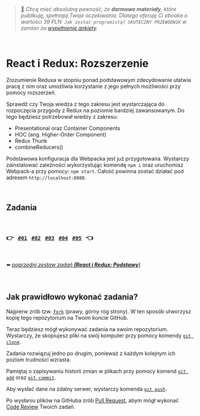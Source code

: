 
> :dart: *Chcę mieć absolutną pewność, że **darmowe materiały**, które publikuję, spełniają Twoje oczekiwania. Dlatego oferuję Ci ebooka o wartości 39 PLN: `Jak zostać programistą? SKUTECZNY PRZEWODNIK` w zamian za [wypełnienie ankiety](https://devmentor.pl/ankieta).*

&nbsp;

# React i Redux: Rozszerzenie

Zrozumienie Reduxa w stopniu ponad podstawowym zdecydowanie ułatwia pracę z nim oraz umożliwia korzystanie z jego pełnych możliwości przy pomocy rozszerzeń.

Sprawdź czy Twoja wiedza z tego zakresu jest wystarczająca do rozpoczęcia przygody z Redux na poziomie bardziej zawansowanym. Do tego będziesz potrzebował wiedzy z zakresu:

* Presentational oraz Container Components
* HOC (ang. Higher-Order Component) 
* Redux Thunk
* combineReducers()

Podstawowa konfiguracja dla Webpacka jest już przygotowana. Wystarczy zainstalować zależności wykorzystując komendę `npm i` oraz uruchomisz Webpack-a przy pomocy: `npm start`. Całość powinna zostać działać pod adresem `http://localhost:8080`.

&nbsp;

## Zadania

&nbsp;

### :point_right: &nbsp; [`#01`](./01) &nbsp; [`#02`](./02) &nbsp; [`#03`](./03) &nbsp; [`#04`](./04) &nbsp; [`#05`](./05) &nbsp; :point_left:

&nbsp;

:arrow_left: [*poprzedni zestaw zadań **(React i Redux: Podstawy**)*](https://github.com/devmentor-pl/practice-react-redux-basics)

&nbsp;

## Jak prawidłowo wykonać zadania?

Najpierw zrób tzw. [`fork`](https://docs.github.com/en/free-pro-team@latest/github/getting-started-with-github/fork-a-repo) (prawy, górny róg strony). W ten sposób utworzysz kopię tego repozytorium na Twoim koncie GitHub. 

Teraz będziesz mógł wykonywać zadania na swoim repozytorium. Wystarczy, że skopiujesz pliki na swój komputer przy pomocy komendy [`git clone`](https://docs.github.com/en/free-pro-team@latest/github/creating-cloning-and-archiving-repositories/cloning-a-repository).

Zadania rozwiązuj jedno po drugim, ponieważ z każdym kolejnym ich poziom trudności wzrasta.  

Pamiętaj o zapisywaniu historii zmian w plikach przy pomocy komend [`git add`](https://github.com/git-guides/git-add) oraz [`git commit`](https://github.com/git-guides/git-commit).

Aby wysłać dane na zdalny serwer, wystarczy komenda [`git push`](https://github.com/git-guides/git-push).

Po wysłaniu plików na GitHuba zrób [Pull Request](https://docs.github.com/en/free-pro-team@latest/github/collaborating-with-issues-and-pull-requests/creating-a-pull-request-from-a-fork), abym mógł wykonać [Code Review](https://en.wikipedia.org/wiki/Code_review) Twoich zadań.
